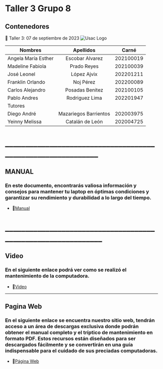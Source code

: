 # Taller 3 Grupo 8
## Contenedores
:paperclip: Taller 3:   07 de septiembre de 2023
![Usac Logo](https://upload.wikimedia.org/wikipedia/commons/4/4a/Usac_logo.png)

<!-- TABLES -->
| Nombres              | Apellidos             |Carné       |
| -------------------- |:---------------------:| :---------:|
| Angela María Esther  | Escobar Alvarez       | 202100019  |
| Madeline Fabiola     | Prado Reyes           | 202100039  |
| José Leonel 	       | López Ajvix           | 202201211  |
| Franklin Orlando 	   | Noj Pérez             | 202200089  |
| Carlos Alejandro 	   | Posadas Benitez       | 202100105  |
| Pablo Andres  	     | Rodriguez Lima        | 202201947  |
|                            Tutores                        |
| Diego	André  	       | Mazariegos Barrientos | 202003975  |
| Yeinny Melissa       | Catalán de León       | 202004725  |
# ____________________________________________________________
## MANUAL 
### En este documento, encontrarás valiosa información y consejos para mantener tu laptop en óptimas condiciones y garantizar su rendimiento y durabilidad a lo largo del tiempo.
- :file_folder:[Manual](Manual_Informe1_Grupo8.pdf)  
# _____________________________________________________________
## Video 
### En el siguiente enlace podrá ver como se realizó el mantenimiento de la computadora.
- :file_folder:[Video](https://youtu.be/BNlGCyZq4fg)
_______________________________________________________________
## Pagina Web 
### En el siguiente enlace se encuentra nuestro sitio web, tendrán acceso a un área de descargas exclusiva donde podrán obtener el manual completo y el tríptico de mantenimiento en formato PDF. Estos recursos están diseñados para ser descargados fácilmente y se convertirán en una guía indispensable para el cuidado de sus preciadas computadoras.
- :file_folder:[Página Web](https://3942784100101.wixsite.com/taller-2)
